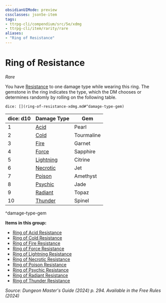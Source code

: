 ```yaml
---
obsidianUIMode: preview
cssclasses: json5e-item
tags:
- ttrpg-cli/compendium/src/5e/xdmg
- ttrpg-cli/item/rarity/rare
aliases: 
- "Ring of Resistance"
---
```

# Ring of Resistance
*Rare*  



You have [Resistance](Misc%20Files/CLI/rules/variant-rules/resistance-xphb.md) to one damage type while wearing this ring. The gemstone in the ring indicates the type, which the DM chooses or determines randomly by rolling on the following table.

`dice: [](ring-of-resistance-xdmg.md#^damage-type-gem)`

| dice: d10 | Damage Type | Gem |
|-----------|-------------|-----|
| 1 | [Acid](Misc%20Files/CLI/compendium/items/ring-of-acid-resistance-xdmg.md) | Pearl |
| 2 | [Cold](Misc%20Files/CLI/compendium/items/ring-of-cold-resistance-xdmg.md) | Tourmaline |
| 3 | [Fire](Misc%20Files/CLI/compendium/items/ring-of-fire-resistance-xdmg.md) | Garnet |
| 4 | [Force](Misc%20Files/CLI/compendium/items/ring-of-force-resistance-xdmg.md) | Sapphire |
| 5 | [Lightning](Misc%20Files/CLI/compendium/items/ring-of-lightning-resistance-xdmg.md) | Citrine |
| 6 | [Necrotic](Misc%20Files/CLI/compendium/items/ring-of-necrotic-resistance-xdmg.md) | Jet |
| 7 | [Poison](Misc%20Files/CLI/compendium/items/ring-of-poison-resistance-xdmg.md) | Amethyst |
| 8 | [Psychic](Misc%20Files/CLI/compendium/items/ring-of-psychic-resistance-xdmg.md) | Jade |
| 9 | [Radiant](Misc%20Files/CLI/compendium/items/ring-of-radiant-resistance-xdmg.md) | Topaz |
| 10 | [Thunder](Misc%20Files/CLI/compendium/items/ring-of-thunder-resistance-xdmg.md) | Spinel |
^damage-type-gem

**Items in this group:**

- [Ring of Acid Resistance](Misc%20Files/CLI/compendium/items/ring-of-acid-resistance-xdmg.md)
- [Ring of Cold Resistance](Misc%20Files/CLI/compendium/items/ring-of-cold-resistance-xdmg.md)
- [Ring of Fire Resistance](Misc%20Files/CLI/compendium/items/ring-of-fire-resistance-xdmg.md)
- [Ring of Force Resistance](Misc%20Files/CLI/compendium/items/ring-of-force-resistance-xdmg.md)
- [Ring of Lightning Resistance](Misc%20Files/CLI/compendium/items/ring-of-lightning-resistance-xdmg.md)
- [Ring of Necrotic Resistance](Misc%20Files/CLI/compendium/items/ring-of-necrotic-resistance-xdmg.md)
- [Ring of Poison Resistance](Misc%20Files/CLI/compendium/items/ring-of-poison-resistance-xdmg.md)
- [Ring of Psychic Resistance](Misc%20Files/CLI/compendium/items/ring-of-psychic-resistance-xdmg.md)
- [Ring of Radiant Resistance](Misc%20Files/CLI/compendium/items/ring-of-radiant-resistance-xdmg.md)
- [Ring of Thunder Resistance](Misc%20Files/CLI/compendium/items/ring-of-thunder-resistance-xdmg.md)

*Source: Dungeon Master's Guide (2024) p. 294. Available in the Free Rules (2024)*